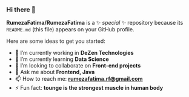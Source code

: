 ### Hi there 👋


**RumezaFatima/RumezaFatima** is a ✨ _special_ ✨ repository because its `README.md` (this file) appears on your GitHub profile.

Here are some ideas to get you started:

- 🔭 I’m currently working in **DeZen Technologies**
- 🌱 I’m currently learning **Data Science**
- 👯 I’m looking to collaborate on **Front-end projects**
- 💬 Ask me about **Frontend, Java** 
- 📫 How to reach me: **rumezafatima.rf@gmail.com**
- ⚡ Fun fact: **tounge is the strongest muscle in human body**

